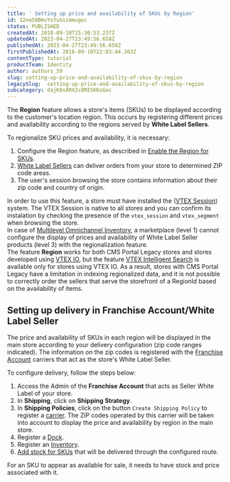 ```yaml
---
title: ' Setting up price and availability of SKUs by Region'
id: 12ne58BmvYsYuGsimmugoc
status: PUBLISHED
createdAt: 2018-09-10T15:30:53.237Z
updatedAt: 2023-04-27T23:49:56.658Z
publishedAt: 2023-04-27T23:49:56.658Z
firstPublishedAt: 2018-09-10T22:03:44.263Z
contentType: tutorial
productTeam: Identity
author: authors_59
slug: setting-up-price-and-availability-of-skus-by-region
legacySlug:  setting-up-price-and-availability-of-skus-by-region
subcategory: dajK0sARX2c0MISKKoGoc
---
```


The __Region__ feature allows a store's items (SKUs) to be displayed according to the customer's location region. This occurs by registering different prices and availability according to the regions served by __White Label Sellers__.

To regionalize SKU prices and availability, it is necessary:

1. Configure the Region feature, as described in [Enable the Region for SKUs](https://developers.vtex.com/docs/guides/enable-the-region-for-skus).
2. [White Label Sellers](https://help.vtex.com/en/faq/what-are-franchise-account-and-seller-white-label) can deliver orders from your store to determined ZIP code areas.
3. The user's session browsing the store contains information about their zip code and country of origin.

<div class="alert alert-info">
In order to use this feature, a store must have installed the (<a href="https://help.vtex.com/pt/tutorial/vtex-session-visao-geral-do-sistema-de-sessoes--6C4Edou6bYqqEAOCAg2MQQ#">VTEX Session</a>) system. The VTEX Session is native to all stores and you can confirm its instalation by checking the presence of the <code>vtex_session</code> and <code>vtex_segment</code> when browsing the store.
</div>

<div class="alert alert-warning">
In case of <a href="https://help.vtex.com/en/tutorial/multilevel-omnichannel-inventory--7M1xyCZWUyCB7PcjNtOyw4#">Multilevel Omnichannel Inventory</a>, a marketplace (level 1) cannot configure the display of prices and availability of White Label Seller products (level 3) with the regionalization feature.
</div>

<div class = "alert alert-info">
The feature <b>Region</b> works for both CMS Portal Legacy stores and stores developed using <a href="https://help.vtex.com/en/tracks/cms--2YcpgIljVaLVQYMzxQbc3z/6OCY6S9tqBXPD5mgpbBInC">VTEX IO</a>, but the feature <a href="https://help.vtex.com/en/tracks/vtex-intelligent-search--19wrbB7nEQcmwzDPl1l4Cb/3qgT47zY08biLP3d5os3DG">VTEX Intelligent Search</a> is available only for stores using VTEX IO. As a result, stores with CMS Portal Legacy have a limitation in indexing regionalized data, and it is not possible to correctly order the sellers that serve the storefront of a RegionId based on the availability of items.
</div>

## Setting up delivery in Franchise Account/White Label Seller

The price and availability of SKUs in each region will be displayed in the main store according to your delivery configuration (zip code ranges indicated). The information on the zip codes is registered with the [Franchise Account](https://help.vtex.com/en/tutorial/o-que-e-conta-franquia--kWQC6RkFSCUFGgY5gSjdl#) carriers that act as the store's White Label Seller.

To configure delivery, follow the steps below:

1. Access the Admin of the __Franchise Account__ that acts as Seller White Label of your store.
2. In __Shipping__, click on __Shipping Strategy__.
3. In __Shipping Policies__, click on the button `Create Shipping Policy` to register a [carrier](https://help.vtex.com/en/tutorial/gerenciar-transportadora#). The ZIP codes operated by this carrier will be taken into account to display the price and availability by region in the main store.
4. Register a [Dock](https://help.vtex.com/en/tutorial/how-to-register-a-dock).
5. Register an [Inventory](https://help.vtex.com/en/tutorial/gerenciar-estoque--tutorials_137#).
6. [Add stock for SKUs](https://help.vtex.com/en/tutorial/managing-stock-items) that will be delivered through the configured route.

<div class="alert alert-info">
For an SKU to appear as available for sale, it needs to have stock and price associated with it.</div>
